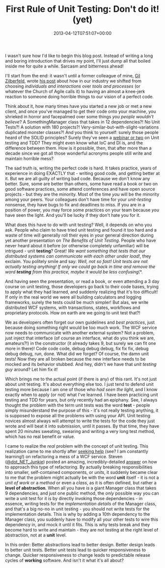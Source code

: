 ﻿---
title: "First Rule of Unit Testing: Don't do it! (yet)"
date: 2013-04-12T07:51:07+00:00
---
I wasn't sure how I'd like to begin this blog post. Instead of writing a long and boring introduction that drives my point, I'll just dump all that boiled inside me for quite a while. Sarcasm and bitterness ahead!

<!-- more -->

I'll start from the end: it wasn't until a former colleague of mine, [Gil Zilberfeld](http://www.gilzilberfeld.com/), wrote [his post](http://www.gilzilberfeld.com/2013/04/processes-and-tools-over-individuals.html) about how in our industry we shifted from choosing *individuals and interactions* over *tools and processes* (or whatever the Church of Agile calls it) to having an almost a knee-jerk reaction to someone doing horrible things to our vision of a perfect code.

Think about it, how many times have you started a new job or met a new client, and once you've managed to get their code onto your machine, you shrieked in horror and facepalmed over some things *you people wouldn't believe*? A SomethingManager class that takes in 12 dependencies?! No Unit Tests?! A solution with 180 projects?! Very-similar-but-with-slight-variations duplicated monster classes?! And you think to yourself: surely those people heard of the SOLID principles? Surely they've seen a [webinar or two](http://hmemcpy.com/webinars/) on Unit testing and TDD? They might even know what IoC and DI is, and the difference between them. How is it possible, then, that after more than a decade since we got all those wonderful acronyms people still write and maintain horrible mess?

The sad truth is, writing the perfect code is hard. It takes practice, years of experience in doing EXACTLY that - writing good code, and getting better at it. But we are all guilty of writing bad code. Because we don't know any better. Sure, some are better than others, some have read a book or two on good software practices, some attend conferences and have open source projects - but they are the minority. Most of the time _you_ will be the minority among your peers. Your colleagues don't have time for your *unit-testing* nonsense, they have bugs to fix and deadlines to miss. If you are in a position of power, you may force some practices on your team because _you_ have seen the light. And you'll be lucky if they don't hate you for it.

What does this have to do with unit testing? Well, it depends on who you ask. People who claim to have tried unit testing and found it too hard and a waste of time will generally roll their eyes in your general direction during yet another presentation on *The Benefits of Unit Testing*. People who have never heard about it before (or otherwise completely unfamiliar) will be intrigued - unit **testing**? Great! *We want something that tests that our distributed systems can communicate with each other under load!*, they exclaim. You politely smile and say: *Well, not so fast! Unit tests are not actually testing anything! If only we could go back in time and remove the word **testing** from this practice, maybe it would be less confusing*¦*.

And having seen the presentation, or read a book, or even attending a 3 day course on unit testing, those developers go back to their code bases, trying to apply what they had learned, and suddenly realizing that it's too difficult! If only in the real world we were all building calculators and logging frameworks, surely the tests could be much simpler! But alas, we write distributed WCF systems, with transactions, states, workflows and proprietary protocols. How on earth are we going to unit test that?!

We as developers often forget our own guidelines and *best practices*, just because doing something right would be too much work. The WCF service now needs to communicate with another external system? Not a problem, just inject that interface (of course an interface, what do you think we are, amateurs?!) in the constructor (it already takes 9, but surely we can fit one more in there)! Code code code, debug debug debug, fix fix fix, debug debug debug, run, done. What did we forget? Of course, the damn unit tests! Now they are all broken because the new interface needs to be mocked and its behavior stubbed. And hey, didn't we have that *unit testing guy* around? Let him fix it!

Which brings me to the actual point (if there is any) of this rant. It's not just about unit testing. It's about everything else too. I just tend to defend unit testing more because I am one of those who *had seen the light*, and I know exactly when to apply (or not) what I've learned. I have been practicing unit testing and TDD for years, but only recently had an epiphany. See, I always thought the problem with the term unit tests was the word **test** - people simply misunderstand the purpose of this - it's not really testing anything, it is supposed to expose all the problems with using your API. Unit testing novices almost always will attempt to write the tests for the code they just wrote and will beat it into submission, until it passes. By that time, they have spent 20 minutes sweating, swearing and writing a very long test method, which has no real benefit or value.

I came to realize the _real_ problem with the concept of unit testing. This realization came to me shortly after [seeking help](http://stackoverflow.com/questions/14829818/refactoring-procedural-wcf-service) (see? I am constantly learning!) on refactoring a mess of a WCF service. Steven ([@dot\_NET\_Junkie](https://twitter.com/dot_NET_Junkie)) posted an amazing, incredibly-detailed [answer](http://stackoverflow.com/a/14832167/8205) on how to approach this type of refactoring. By actually breaking responsibilities into smaller, self-contained components, or _units_, it suddenly became clear to me that the problem might actually be with the word **unit** itself - it is not a *unit of work* or a *method* or even a *class*, as it is often defined, but rather a **level of abstraction**. When all you have is a giant Manager class that takes 9 dependencies, and just one public method, the _only_ possible way you can write a unit test for it is by directly invoking those dependencies - in essence, writing tests for the _implementation details_ of the Manager class, and that's a big no-no in unit testing - you should not write tests for the implementation details. This is why by adding a 10th dependency to the Manager class, you suddenly have to modify all your other tests to wire this dependency in, and mock it until it fits. This is why tests break and they become hard to write and maintain - they are not testing at the right level of abstraction, not at a **unit** level.

In this order: Better abstractions lead to better design. Better design leads to better unit tests. Better unit tests lead to quicker responsiveness to change. Quicker responsiveness to change leads to predictable release cycles of **working** software. And isn't it what it's all about?
